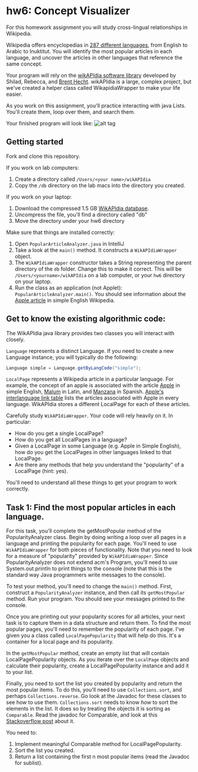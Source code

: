 hw6: Concept Visualizer
===
For this homework assignment you will study cross-lingual relationships in Wikipedia.

Wikipedia offers encyclopedias in [287 different languages](http://meta.wikimedia.org/wiki/List_of_Wikipedias), from English to Arabic to Inuktitut.
You will identify the most popular articles in each language, and uncover the articles in other
  languages that reference the same concept.

Your program will rely on the [wikAPIdia software library](https://github.com/shilad/wikAPIdia)
developed by Shilad, Rebecca, and [Brent Hecht](http://www.brenthecht.com/).
wikAPIdia is a large, complex project, but we've created a helper class called WikapidiaWrapper
to make your life easier.

As you work on this assignment, you'll practice interacting with java Lists.
You'll create them, loop over them, and search them.

Your finished program will look like:
![alt tag](https://raw.github.com/mac-comp124-f13/hw6/master/screenshot.png?login=shilad&token=9ab528c59d524400fd585d7b5f8ac53b)

## Getting started
Fork and clone this repository.

If you work on lab computers:

1. Create a directory called `/Users/<your name>/wikAPIdia`
2. Copy the `/db` directory on the lab macs into the directory you created.

If you work on your laptop:

1. Download the compressed 1.5 GB [WikAPIdia database](http://macademia.macalester.edu/shilad/wikAPIdiaDB.tar.bz2).
2. Uncompress the file, you'll find a directory called "db"
3. Move the directory under your hw6 directory

Make sure that things are installed correctly:

1. Open `PopularArticleAnalyzer.java` in IntelliJ
2. Take a look at the `main()` method. It constructs a `WikAPIdiaWrapper` object. 
3. The `WikAPIdiaWrapper` constructor takes a String representing the parent directory of the `db` folder. 
Change this to make it correct.
This will be `/Users/<yourname>/wikAPIdia` on a lab computer, or your `hw6` directory on your laptop.
4. Run the class as an application (not Applet): `PopularArticleAnalyzer.main()`. 
You should see information about the [Apple article](http://simple.wikipedia.org/wiki/Apple) in simple English Wikipedia.

## Get to know the existing algorithmic code:

The WikAPIdia java library provides two classes you will interact with closely.

`Language` represents a distinct Language. If you need to create a new Language instance, you will typically do the following:
```java
Language simple = Language.getByLangCode("simple");
```

`LocalPage` represents a Wikipedia article in a particular language. 
For example, the concept of an apple is associated with the article 
[Apple](http://simple.wikipedia.org/wiki/Apple)  in simple English,
[Malum](http://la.wikipedia.org/wiki/Malum)  in Latin, and
[Manzana](http://es.wikipedia.org/wiki/Manzana) in Spanish. 
[Apple's interlanguage link table](http://es.wikipedia.org/wiki/Manzana) lists the articles associated with Apple in every language.
WikAPIdia stores a different LocalPage for each of these articles.

Carefully study `WikAPIdiaWrapper`. Your code will rely heavily on it. In particular:

 * How do you get a single LocalPage?
 * How do you get all LocalPages in a language?
 * Given a LocalPage in some Language (e.g. Apple in Simple English), how do you get the LocalPages in other languages linked to that LocalPage.
 * Are there any methods that help you understand the "popularity" of a LocalPage (hint: yes).

You'll need to understand all these things to get your program to work correctly.

## Task 1: Find the most popular articles in each language.

For this task, you'll complete the getMostPopular method of the PopularityAnalyzer class.
Begin by doing writing a loop over all pages in a language and printing the popularity for each page.
You'll need to use `WikAPIdiaWrapper` for both pieces of functionality.
Note that you need to look for a measure of "popularity" provided by `WikAPIdiaWrapper`.
Since PopularityAnalyzer does not extend acm's Program, you'll need to use System.out.println to print things to the console
(note that this is the standard way Java programmers write messages to the console).

To test your method, you'll need to change the `main()` method. First, construct a `PopularityAnalyzer` instance, 
and then call its `getMostPopular` method. Run your program. You should see your messages printed to the console.

Once you are printing out your popularity scores for all articles, your next task is to capture them in a data structure and return them.
To find the most popular pages, you'll need to remember the popularity of each page.
I've given you a class called `LocalPagePopularity` that will help do this. 
It's a container for a local page and its popularity. 

In the `getMostPopular` method, create an empty list that will contain LocalPagePopularity objects.
As you iterate over the `LocalPage` objects and calculate their popularity, create a LocalPagePopularity instance and
add it to your list.

Finally, you need to sort the list you created by popularity and return the most popular items.
To do this, you'll need to use `Collections.sort`, and perhaps `Collections.reverse`.
Go look at the Javadoc for these classes to see how to use them.
`Collections.sort` needs to know *how* to sort the elements in the list.
It does so by treating the objects it is sorting as `Comparable`.
Read the javadoc for Comparable, and look at this [Stackoverflow post](http://stackoverflow.com/questions/3718383/java-class-implements-comparable) about it.

You need to:
1. Implement meaningful Comparable method for LocalPagePopularity.
2. Sort the list you created.
3. Return a list containing the first n most popular items (read the Javadoc for sublist).
